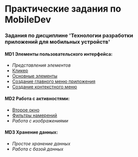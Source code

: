 # Практические задания по MobileDev
### Задания по дисциплине 'Технологии разработки приложений для мобильных устройств' 

#### MD1 Элементы пользовательского интерфейса:
- *Представления элементов*
- [Кликер](https://github.com/Shush1k/FA19/tree/master/Course%20lll/MobileDev/Task1_2)
- [Основные элементы](https://github.com/Shush1k/FA19/tree/master/Course%20lll/MobileDev/Task1_4)
- [Создание главного меню приложения](https://github.com/Shush1k/FA19/tree/master/Course%20lll/MobileDev/Task1_5)
- [Создание контекстного меню](https://github.com/Shush1k/FA19/tree/master/Course%20lll/MobileDev/Task1_6)
#### MD2 Работа с активностями:
- [Второе окно](https://github.com/Shush1k/FA19/tree/master/Course%20lll/MobileDev/Task2_1)
- [Фильтры намерений](https://github.com/Shush1k/FA19/tree/master/Course%20lll/MobileDev/Task2_2)
- *Работа с изображениями*
#### MD3 Хранение данных:
- *Простое хранение данных*
- *Работа с базой данных*